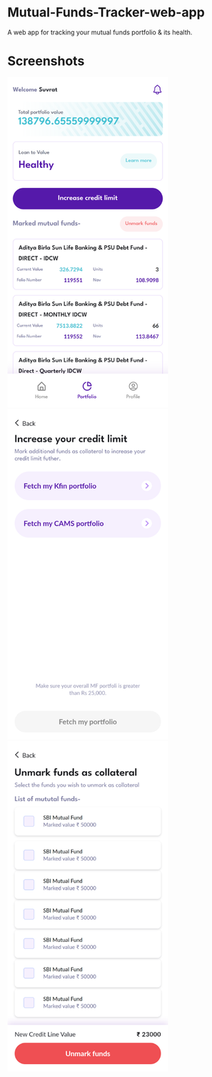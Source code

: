 # Mutual-Funds-Tracker-web-app
A web app for tracking your mutual funds portfolio &amp; its health.

# Screenshots
<div>
<img width="360px" height="740px" src="https://github.com/suvvrat/Mutual-Funds-Tracker-web-app/blob/master/screenshots/index.png">
<img width="360px" height="740px" src="https://github.com/suvvrat/Mutual-Funds-Tracker-web-app/blob/master/screenshots/kfin20fetch.png">
<img width="360px" height="740px" src="https://github.com/suvvrat/Mutual-Funds-Tracker-web-app/blob/master/screenshots/unmarkFunds.png">
</div>
